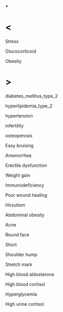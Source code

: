# .

# <

Stress

Glucocorticoid

Obesity

# >

diabetes_mellitus_type_2

hyperlipidemia_type_2

hypertension

infertility

osteoperosis

Easy bruising

Amenorrhea

Erectile dysfunction

Weight gain

Immunodeficiency

Poor wound healing

Hirsutism

Abdominal obesity

Acne

Round face

Short

Shoulder hump

Stretch mark

High blood aldosterone

High blood cortisol

Hyperglycemia

High urine cortisol

